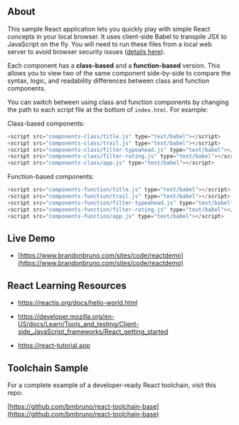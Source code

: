 ## About

This sample React application lets you quickly play with simple React concepts in your local browser. It uses client-side Babel to transpile JSX to JavaScript on the fly. You will need to run these files from a local web server to avoid browser security issues ([details here](https://stackoverflow.com/questions/53042123/can-babel-standalone-be-used-if-index-html-is-served-locally-no-webserver)).


Each component has a **class-based** and a **function-based** version. This allows you to view two of the same component side-by-side to compare the syntax, logic, and readability differences between class and function components.

You can switch between using class and function components by changing the path to each script file at the bottom of `index.html`. For example:

Class-based components:

``` javascript
<script src="components-class/title.js" type="text/babel"></script>
<script src="components-class/trail.js" type="text/babel"></script>
<script src="components-class/filter-typeahead.js" type="text/babel"></script>
<script src="components-class/filter-rating.js" type="text/babel"></script>
<script src="components-class/app.js" type="text/babel"></script>
```

Function-based components:

``` javascript
<script src="components-function/title.js" type="text/babel"></script>
<script src="components-function/trail.js" type="text/babel"></script>
<script src="components-function/filter-typeahead.js" type="text/babel"></script>
<script src="components-function/filter-rating.js" type="text/babel"></script>
<script src="components-function/app.js" type="text/babel"></script>
```

## Live Demo

* [https://www.brandonbruno.com/sites/code/reactdemo](https://www.brandonbruno.com/sites/code/reactdemo)

## React Learning Resources

* https://reactjs.org/docs/hello-world.html

* https://developer.mozilla.org/en-US/docs/Learn/Tools_and_testing/Client-side_JavaScript_frameworks/React_getting_started

* https://react-tutorial.app

## Toolchain Sample

For a complete example of a developer-ready React toolchain, visit this repo:

[https://github.com/bmbruno/react-toolchain-base](https://github.com/bmbruno/react-toolchain-base)
